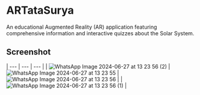 # ARTataSurya
An educational Augmented Reality (AR) application featuring comprehensive information and interactive quizzes about the Solar System.

## Screenshot

| --- | --- | --- |
| ![WhatsApp Image 2024-06-27 at 13 23 56 (2)](https://github.com/Apechi/ARTataSurya/assets/106357977/c39882ee-e865-425e-934c-e062adc48b26) | ![WhatsApp Image 2024-06-27 at 13 23 55](https://github.com/Apechi/ARTataSurya/assets/106357977/6ab43861-da27-405f-a4df-0c31f49a03cb) | ![WhatsApp Image 2024-06-27 at 13 23 56](https://github.com/Apechi/ARTataSurya/assets/106357977/f9d0a9e6-bd55-4181-aeee-b56d20770995) |
| ![WhatsApp Image 2024-06-27 at 13 23 56 (1)](https://github.com/Apechi/ARTataSurya/assets/106357977/305458c6-8169-4825-97b7-17468b37850c) |
